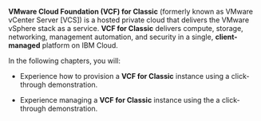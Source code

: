 **VMware Cloud Foundation (VCF) for Classic** (formerly known as VMware vCenter Server [VCS]) is a hosted private cloud that delivers the VMware vSphere stack as a service. **VCF for Classic** delivers compute, storage, networking, management
automation, and security in a single, **client-managed** platform on IBM Cloud. 

In the following chapters, you will:

- Experience how to provision a **VCF for Classic** instance using a click-through demonstration.

- Experience managing a **VCF for Classic** instance using the a click-through demonstration.

